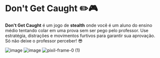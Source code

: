 # Don't Get Caught ✏️🎮

**Don't Get Caught** é um jogo de **stealth** onde você é um aluno do ensino médio tentando colar em uma prova sem ser pego pelo professor. Use estratégia, distrações e movimentos furtivos para garantir sua aprovação. Só não deixe o professor perceber! 😎

![image](https://github.com/user-attachments/assets/56f9b198-c508-4a3c-b6cb-68bfa7f0eb09)
![image](https://github.com/user-attachments/assets/11cf65f3-01d8-4ebf-a023-9638c7838759)
![pixil-frame-0 (1)](https://github.com/user-attachments/assets/04423fbb-5c26-43dd-b76b-f530a7584f50)
